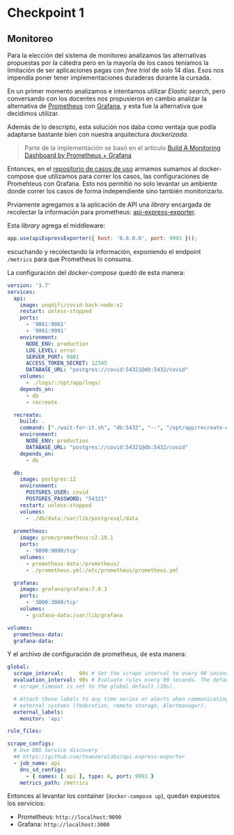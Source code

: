# Checkpoint 1

## Monitoreo

Para la elección del sistema de monitoreo analizamos las alternativas
propuestas por la cátedra pero en la mayoría de los casos teníamos
la limitación de ser aplicaciones pagas con _free trial_ de solo 14 días.
Esos nos impendía poner tener implementaciones duraderas durante la cursada.

En un primer momento analizamos e intentamos utilizar _Elastic search_,
pero conversando con los docentes nos propusieron en cambio analizar
la alternativa de [Prometheus](https://prometheus.io/) con
[Grafana](https://grafana.com/), y esta fue la alternativa que
decidimos utilizar.

Además de lo descripto, esta solución nos daba como ventaja que podía adaptarse
bastante bien con nuestra arquitectura _dockerizada_.

> Parte de la implementación se basó en el artículo
> [Build A Monitoring Dashboard by Prometheus + Grafana](https://medium.com/htc-research-engineering-blog/build-a-monitoring-dashboard-by-prometheus-grafana-741a7d949ec2)

Entonces, en el [repositorio de casos de uso](https://github.com/unq-arqsoft-difi/covid-api-use-cases)
armamos sumamos al docker-compose que utilizamos para correr los casos, las configuraciones
de Promehteus con Grafana. Esto nos permitió no solo levantar un ambiente donde correr
los casos de forma independiente sino también monitorizarlo.

Prviamente agregamos a la aplicación de API una _library_ encargada de recolectar la información
para prometheus: [api-express-exporter](https://github.com/teamzerolabs/api-express-exporter).

Esta _library_ agrega el middleware:

```js
app.use(apiExpressExporter({ host: '0.0.0.0', port: 9991 }));
```

escuchando y recolectando la información, exponiendo el endpoint `/metrics`
para que Prometheus lo consuma.

La configuración del _docker-compose_ quedó de esta manera:

```yaml
version: '3.7'
services:
  api:
    image: unqdifi/covid-back-node:v2
    restart: unless-stopped
    ports:
      - '9001:9001'
      - '9991:9991'
    environment:
      NODE_ENV: production
      LOG_LEVEL: error
      SERVER_PORT: 9001
      ACCESS_TOKEN_SECRET: 12345
      DATABASE_URL: "postgres://covid:54321@db:5432/covid"
    volumes:
      - ./logs/:/opt/app/logs/
    depends_on:
      - db
      - recreate

  recreate:
    build: .
    command: ["./wait-for-it.sh", "db:5432", "--", "/opt/app/recreate-db.sh"]
    environment:
      NODE_ENV: production
      DATABASE_URL: "postgres://covid:54321@db:5432/covid"
    depends_on:
      - db

  db:
    image: postgres:12
    environment:
      POSTGRES_USER: covid
      POSTGRES_PASSWORD: "54321"
    restart: unless-stopped
    volumes:
      - ./db/data:/var/lib/postgresql/data
  
  prometheus:
    image: prom/prometheus:v2.19.1
    ports:
      - '9090:9090/tcp'
    volumes:
      - prometheus-data:/prometheus/
      - ./prometheus.yml:/etc/prometheus/prometheus.yml

  grafana:
    image: grafana/grafana:7.0.3
    ports:
      - '3000:3000/tcp'
    volumes:
      - grafana-data:/var/lib/grafana

volumes:
  prometheus-data:
  grafana-data:
```

Y el archivo de configuración de prometheus, de esta manera:

```yaml
global:
  scrape_interval:     90s # Set the scrape interval to every 90 seconds. Default is every 1 minute.
  evaluation_interval: 90s # Evaluate rules every 90 seconds. The default is every 1 minute.
  # scrape_timeout is set to the global default (10s).

  # Attach these labels to any time series or alerts when communicating with
  # external systems (federation, remote storage, Alertmanager).
  external_labels:
    monitor: 'api'

rule_files:

scrape_configs:
  # Use DNS Service discovery
  ## https://github.com/teamzerolabs/api-express-exporter
  - job_name: api
    dns_sd_configs:
      - { names: [ api ], type: A, port: 9991 }
    metrics_path: /metrics
```

Entonces al levantar los container (`docker-compose up`), quedan expuestos los servicios:

- Prometheus: `http://localhost:9090`
- Grafana: `http://localhost:3000`
